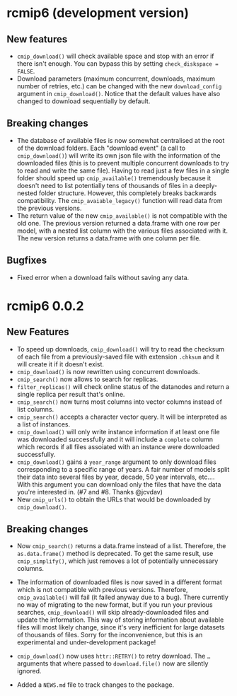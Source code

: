 # rcmip6 (development version)

## New features

-   `cmip_download()` will check available space and stop with an error if there isn't enough. You can bypass this by setting `check_diskspace = FALSE`.
-   Download parameters (maximum concurrent, downloads, maximum number of retries, etc.) can be changed with the new `download_config` argument in `cmip_download()`. Notice that the default values have also changed to download sequentially by default.

## Breaking changes

-   The database of available files is now somewhat centralised at the root of the download folders. Each "download event" (a call to `cmip_download()`) will write its own json file with the information of the downloaded files (this is to prevent multiple concurrent downloads to try to read and write the same file). Having to read just a few files in a single folder should speed up `cmip_available()` tremendously because it doesn't need to list potentially tens of thousands of files in a deeply-nested folder structure. However, this completely breaks backwards compatibility. The `cmip_avaiable_legacy()` function will read data from the previous versions.
-   The return value of the new `cmip_available()` is not compatible with the old one. The previous version returned a data.frame with one row per model, with a nested list column with the various files associated with it. The new version returns a data.frame with one column per file.

## Bugfixes

-   Fixed error when a download fails without saving any data.

# rcmip6 0.0.2

## New Features

-   To speed up downloads, `cmip_download()` will try to read the checksum of each file from a previously-saved file with extension `.chksum` and it will create it if it doesn't exist.
-   `cmip_download()` is now rewritten using concurrent downloads.
-   `cmip_search()` now allows to search for replicas.
-   `filter_replicas()` will check online status of the datanodes and return a single replica per result that's online.
-   `cmip_search()` now turns most columns into vector columns instead of list columns.
-   `cmip_search()` accepts a character vector query. It will be interpreted as a list of instances.
-   `cmip_download()` will only write instance information if at least one file was downloaded successfully and it will include a `complete` column which records if all files assoiated with an instance were downloaded successfully.
-   `cmip_download()` gains a `year_range` argument to only download files corresponding to a specific range of years. A fair number of models split their data into several files by year, decade, 50 year intervals, etc.... With this argument you can download only the files that have the data you're interested in. (#7 and #8. Thanks @jcvdav)
-   New `cmip_urls()` to obtain the URLs that would be downloaded by `cmip_download()`.

## Breaking changes

-   Now `cmip_search()` returns a data.frame instead of a list.
    Therefore, the `as.data.frame()` method is deprecated.
    To get the same result, use `cmip_simplify()`, which just removes a lot of potentially unnecessary columns.

-   The information of downloaded files is now saved in a different format which is not compatible with previous versions.
    Therefore, `cmip_available()` will fail (it failed anyway due to a bug).
    There currently no way of migrating to the new format, but if you run your previous searches, `cmip_download()` will skip already-downloaded files and update the information.
    This way of storing information about available files will most likely change, since it's very inefficient for large datasets of thousands of files.
    Sorry for the inconvenience, but this is an experimental and under-development package!

-   `cmip_download()` now uses `httr::RETRY()` to retry download.
    The `…` arguments that where passed to `download.file()` now are silently ignored.

-   Added a `NEWS.md` file to track changes to the package.
